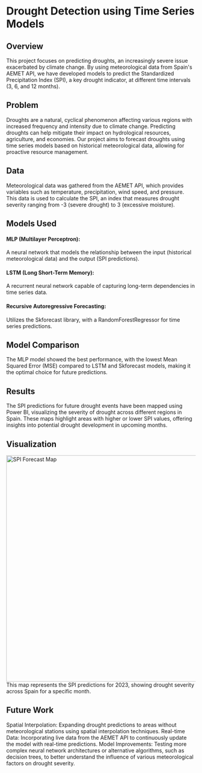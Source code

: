 # Drought Detection using Time Series Models
## Overview
This project focuses on predicting droughts, an increasingly severe issue exacerbated by climate change. By using meteorological data from Spain's AEMET API, we have developed models to predict the Standardized Precipitation Index (SPI), a key drought indicator, at different time intervals (3, 6, and 12 months).

## Problem
Droughts are a natural, cyclical phenomenon affecting various regions with increased frequency and intensity due to climate change. Predicting droughts can help mitigate their impact on hydrological resources, agriculture, and economies. Our project aims to forecast droughts using time series models based on historical meteorological data, allowing for proactive resource management.

## Data
Meteorological data was gathered from the AEMET API, which provides variables such as temperature, precipitation, wind speed, and pressure. This data is used to calculate the SPI, an index that measures drought severity ranging from -3 (severe drought) to 3 (excessive moisture).

## Models Used
#### MLP (Multilayer Perceptron):
A neural network that models the relationship between the input (historical meteorological data) and the output (SPI predictions).
#### LSTM (Long Short-Term Memory):
A recurrent neural network capable of capturing long-term dependencies in time series data.
#### Recursive Autoregressive Forecasting: 
Utilizes the Skforecast library, with a RandomForestRegressor for time series predictions.

## Model Comparison
The MLP model showed the best performance, with the lowest Mean Squared Error (MSE) compared to LSTM and Skforecast models, making it the optimal choice for future predictions.

## Results
The SPI predictions for future drought events have been mapped using Power BI, visualizing the severity of drought across different regions in Spain. These maps highlight areas with higher or lower SPI values, offering insights into potential drought development in upcoming months.

## Visualization
<img src="images/spi_forecast_map.png" alt="SPI Forecast Map" width="600">
This map represents the SPI predictions for 2023, showing drought severity across Spain for a specific month.

## Future Work
Spatial Interpolation: Expanding drought predictions to areas without meteorological stations using spatial interpolation techniques.
Real-time Data: Incorporating live data from the AEMET API to continuously update the model with real-time predictions.
Model Improvements: Testing more complex neural network architectures or alternative algorithms, such as decision trees, to better understand the influence of various meteorological factors on drought severity.
